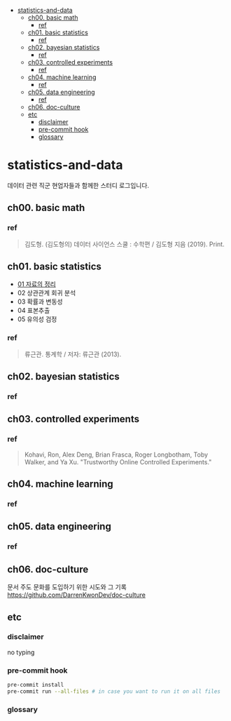 <!-- @import "[TOC]" {cmd="toc" depthFrom=1 depthTo=6 orderedList=false} -->

<!-- code_chunk_output -->

- [statistics-and-data](#statistics-and-data)
  - [ch00. basic math](#ch00-basic-math)
    - [ref](#ref)
  - [ch01. basic statistics](#ch01-basic-statistics)
    - [ref](#ref-1)
  - [ch02. bayesian statistics](#ch02-bayesian-statistics)
    - [ref](#ref-2)
  - [ch03. controlled experiments](#ch03-controlled-experiments)
    - [ref](#ref-3)
  - [ch04. machine learning](#ch04-machine-learning)
    - [ref](#ref-4)
  - [ch05. data engineering](#ch05-data-engineering)
    - [ref](#ref-5)
  - [ch06. doc-culture](#ch06-doc-culture)
  - [etc](#etc)
    - [disclaimer](#disclaimer)
    - [pre-commit hook](#pre-commit-hook)
    - [glossary](#glossary)

<!-- /code_chunk_output -->

# statistics-and-data

데이터 관련 직군 현업자들과 함께한 스터디 로그입니다.

## ch00. basic math

### ref

> 김도형. (김도형의) 데이터 사이언스 스쿨 : 수학편 / 김도형 지음 (2019). Print.

## ch01. basic statistics

- [01 자료의 정리](./ch01-basic-statistics/01_자료의_정리/README.md)
- 02 상관관계 회귀 분석
- 03 확률과 변동성
- 04 표본추출
- 05 유의성 검정

### ref

> 류근관. 통계학 / 저자: 류근관 (2013).

## ch02. bayesian statistics

### ref

## ch03. controlled experiments

### ref

> Kohavi, Ron, Alex Deng, Brian Frasca, Roger Longbotham, Toby Walker, and Ya Xu. "Trustworthy Online Controlled Experiments."

## ch04. machine learning

### ref

## ch05. data engineering

### ref

## ch06. doc-culture

문서 주도 문화를 도입하기 위한 시도와 그 기록
https://github.com/DarrenKwonDev/doc-culture

## etc

### disclaimer

no typing

### pre-commit hook

```bash
pre-commit install
pre-commit run --all-files # in case you want to run it on all files
```

### glossary

